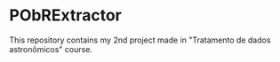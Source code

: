 # PObRExtractor
This repository contains my 2nd project made in "Tratamento de dados astronômicos" course.

